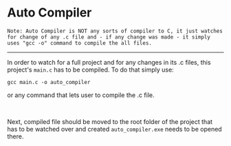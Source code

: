 # Auto Compiler
`Note: Auto Compiler is NOT any sorts of compiler to C, it just watches for change of any .c file and - if any change was made - it simply uses "gcc -o" command to compile the all files.`

---
In order to watch for a full project and for any changes in its .c files, this project's `main.c` has to be compiled. To do that simply use:
```
gcc main.c -o auto_compiler
```
or any command that lets user to compile the .c file.

<br>

Next, compiled file should be moved to the root folder of the project that has to be watched over and created `auto_compiler.exe` needs to be opened there.